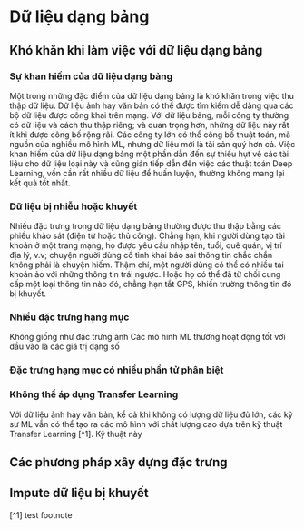 # Dữ liệu dạng bảng

## Khó khăn khi làm việc với dữ liệu dạng bảng

### Sự khan hiếm của dữ liệu dạng bảng
 
Một trong những đặc điểm của dữ liệu dạng bảng là khó khăn trong việc thu thập dữ liệu.
Dữ liệu ảnh hay văn bản có thể được tìm kiếm dễ dàng qua các bộ dữ liệu được công khai
trên mạng. Với dữ liệu bảng, mỗi công ty thường có dữ liệu và cách thu thập riêng; và
quan trọng hơn, những dữ liệu này rất ít khi được công bố rộng rãi. Các công ty lớn có
thể công bố thuật toán, mã nguồn của nghiều mô hình ML, nhưng dữ liệu mới là tài sản quý
hơn cả. Việc khan hiếm của dữ liệu dạng bảng một phần dẫn đến sự thiếu hụt về các tài
liệu cho dữ liệu loại này và cũng gián tiếp dẫn đến việc các thuật toán Deep Learning,
vốn cần rất nhiều dữ liệu để huấn luyện, thường không mang lại kết quả tốt nhất.

### Dữ liệu bị nhiễu hoặc khuyết

Nhiều đặc trưng trong dữ liệu dạng bảng thường được thu thập bằng các phiếu khảo sát
(điện tử hoặc thủ công). Chẳng hạn, khi người dùng tạo tài khoản ở một trang mạng, họ
được yêu cầu nhập tên, tuổi, quê quán, vị trí địa lý, v.v; chuyện người dùng cố tình
khai báo sai thông tin chắc chắn không phải là chuyện hiếm. Thậm chí, một người dùng có
thể có nhiều tài khoản ảo với những thông tin trái ngược. Hoặc họ có thể đã từ chối cung
cấp một loại thông tin nào đó, chẳng hạn tắt GPS, khiến trường thông tin đó bị khuyết.

### Nhiều đặc trưng hạng mục

Không giống như đặc trưng ảnh 
Các mô hình ML thường hoạt động tốt với đầu vào là các giá trị dạng số

### Đặc trưng hạng mục có nhiều phần tử phân biệt

### Không thể áp dụng Transfer Learning

Với dữ liệu ảnh hay văn bản, kể cả khi không có lượng dữ liệu đủ lớn, các kỹ sư ML vẫn
có thể tạo ra các mô hình với chất lượng cao dựa trên kỹ thuật Transfer Learning [^1].
Kỹ thuật này 

## Các phương pháp xây dựng đặc trưng

## Impute dữ liệu bị khuyết

[^1] test footnote
